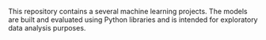 This repository contains a several machine learning projects. The models are built and evaluated using Python libraries and is intended for exploratory data analysis purposes.


